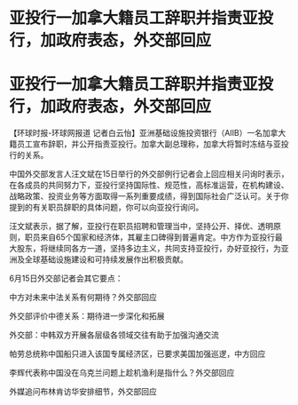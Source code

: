 # 亚投行一加拿大籍员工辞职并指责亚投行，加政府表态，外交部回应

# 亚投行一加拿大籍员工辞职并指责亚投行，加政府表态，外交部回应

【环球时报-环球网报道
记者白云怡】亚洲基础设施投资银行（AIIB）一名加拿大籍员工宣布辞职，并公开指责亚投行。加拿大副总理称，加拿大将暂时冻结与亚投行的关系。

中国外交部发言人汪文斌在15日举行的外交部例行记者会上回应相关问询时表示，在各成员的共同努力下，亚投行坚持国际性、规范性，高标准运营，在机构建设、战略政策、投资业务等方面取得一系列重要成绩，得到国际社会广泛认可。关于你提到的有关职员辞职的具体问题，你可以向亚投行询问。

汪文斌表示，据了解，亚投行在职员招聘和管理当中，坚持公开、择优、透明原则，职员来自65个国家和经济体，其雇主口碑得到普遍肯定。中方作为亚投行最大股东，将继续同各方一道，坚持多边主义，共同支持亚投行，办好亚投行，为亚洲及全球基础设施建设和可持续发展作出积极贡献。

6月15日外交部记者会其它要点：

中方对未来中法关系有何期待？外交部回应

外交部评价中德关系：期待进一步深化和拓展

外交部：中韩双方开展各层级各领域交往有助于加强沟通交流

帕劳总统称中国船只进入该国专属经济区，已要求美国加强巡逻，中方回应

李辉代表称中国没在乌克兰问题上趁机渔利是指什么？外交部回应

外媒追问布林肯访华安排细节，外交部回应

